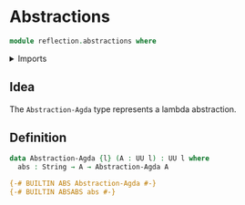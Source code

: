 # Abstractions

```agda
module reflection.abstractions where
```

<details><summary>Imports</summary>

```agda
open import foundation.universe-levels

open import primitives.strings
```

</details>

## Idea

The `Abstraction-Agda` type represents a lambda abstraction.

## Definition

```agda
data Abstraction-Agda {l} (A : UU l) : UU l where
  abs : String → A → Abstraction-Agda A

{-# BUILTIN ABS Abstraction-Agda #-}
{-# BUILTIN ABSABS abs #-}
```
